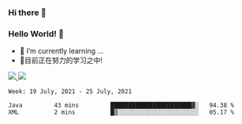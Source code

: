 ### Hi there 👋
### Hello World! 🙌

- 🌱 I’m currently learning ...
- 📖目前正在努力的学习之中!

<a href="https://github.com/anuraghazra/github-readme-stats">
  <img src="https://github-readme-stats.vercel.app/api?username=keyboardWithDream&show_icons=true&repo=github-readme-stats" />
</a>
<a href="https://github.com/anuraghazra/convoychat">
  <img src="https://github-readme-stats.vercel.app/api/top-langs/?username=keyboardWithDream&layout=compact&repo=convoychat" />
</a>



<!--START_SECTION:waka-->
```text
Week: 19 July, 2021 - 25 July, 2021

Java         43 mins         ███████████████████████▓░   94.38 % 
XML          2 mins          █▒░░░░░░░░░░░░░░░░░░░░░░░   05.17 % 
```
<!--END_SECTION:waka-->
